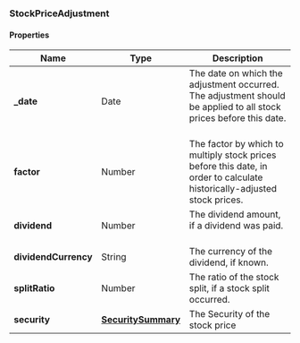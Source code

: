 
[//]: # (CLASS:StockPriceAdjustment)

[//]: # (KIND:object)

### StockPriceAdjustment

#### Properties

[//]: # (START_DEFINITION)

Name | Type | Description
------------ | ------------- | -------------
**_date** | Date | The date on which the adjustment occurred. The adjustment should be applied to all stock prices before this date. &nbsp;
**factor** | Number | The factor by which to multiply stock prices before this date, in order to calculate historically-adjusted stock prices. &nbsp;
**dividend** | Number | The dividend amount, if a dividend was paid. &nbsp;
**dividendCurrency** | String | The currency of the dividend, if known. &nbsp;
**splitRatio** | Number | The ratio of the stock split, if a stock split occurred. &nbsp;
**security** | [**SecuritySummary**](SecuritySummary.md) | The Security of the stock price &nbsp;

[//]: # (END_DEFINITION)


[//]: # (CONTAINED_CLASS:SecuritySummary)





